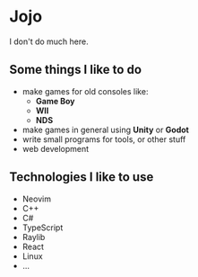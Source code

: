 # Jojo

I don't do much here.

## Some things I like to do
- make games for old consoles like:
  - **Game Boy**
  - **WII**
  - **NDS**
- make games in general using **Unity** or **Godot**
- write small programs for tools, or other stuff
- web development

## Technologies I like to use
- Neovim
- C++
- C#
- TypeScript
- Raylib
- React
- Linux
- ...

